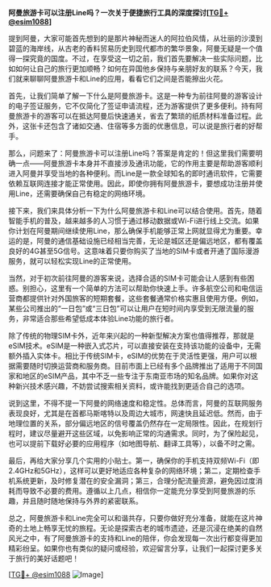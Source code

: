 **阿曼旅游卡可以注册Line吗？一次关于便捷旅行工具的深度探讨[[TG💪+ @esim1088](https://t.me/s/esim1088)]**

提到阿曼，大家可能首先想到的是那片神秘而迷人的阿拉伯风情，从壮丽的沙漠到碧蓝的海岸线，从古老的香料贸易历史到现代都市的繁华景象，阿曼无疑是一个值得一探究竟的国度。不过，在享受这一切之前，我们首先要解决一些实际问题，比如如何让自己的旅行更加顺畅？如何在异国他乡保持与亲朋好友的联系？今天，我们就来聊聊阿曼旅游卡和Line的应用，看看它们之间是否能擦出火花。

首先，让我们简单了解一下什么是阿曼旅游卡。这是一种专为前往阿曼的游客设计的电子签证服务，它不仅简化了签证申请流程，还为游客提供了更多便利。持有阿曼旅游卡的游客可以在抵达阿曼后快速通关，省去了繁琐的纸质材料准备过程。此外，这张卡还包含了诸如交通、住宿等多方面的优惠信息，可以说是旅行者的好帮手。

那么，问题来了：阿曼旅游卡可以注册Line吗？答案是肯定的！但这里我们需要明确一点——阿曼旅游卡本身并不直接涉及通讯功能，它的作用主要是帮助游客顺利进入阿曼并享受当地的各种便利。而Line是一款全球知名的即时通讯软件，它需要依赖互联网连接才能正常使用。因此，即使你拥有阿曼旅游卡，要想成功注册并使用Line，还需要确保自己有稳定的网络环境。

接下来，我们来具体分析一下为什么阿曼旅游卡和Line可以结合使用。首先，随着智能手机的普及，越来越多的人习惯于通过移动数据或Wi-Fi进行线上交流。如果你计划在阿曼期间继续使用Line，那么确保手机能够正常上网就显得尤为重要。幸运的是，阿曼的通信基础设施已经相当完善，无论是城区还是偏远地区，都有覆盖良好的4G甚至5G信号。这意味着只要你购买了当地的SIM卡或者开通了国际漫游服务，就可以轻松实现Line的正常使用。

当然，对于初次前往阿曼的游客来说，选择合适的SIM卡可能会让人感到有些困惑。别担心，这里有一个简单的方法可以帮助你快速上手。许多航空公司和电信运营商都提供针对外国旅客的短期套餐，这些套餐通常价格实惠且使用方便。例如，某些公司推出的“一日包”或“三日包”可以让用户在短时间内享受到无限流量的服务，非常适合那些希望低成本体验Line功能的旅行者。

除了传统的物理SIM卡外，近年来兴起的一种新型解决方案也值得推荐，那就是eSIM技术。eSIM是一种嵌入式芯片，可以直接安装在支持该功能的设备中，无需额外插入实体卡。相比于传统SIM卡，eSIM的优势在于灵活性更强，用户可以根据需要随时切换运营商和服务商。目前市面上已经有多个品牌推出了适用于不同国家和地区的eSIM产品，其中不乏一些专注于东南亚市场的知名品牌。如果你对这种新兴技术感兴趣，不妨尝试搜索相关资料，或许能找到更适合自己的选项。

说到这里，不得不提一下阿曼的网络速度和稳定性。总体而言，阿曼的互联网服务表现良好，尤其是在首都马斯喀特以及周边大城市，网速快且延迟低。然而，由于地理位置的关系，部分偏远地区的信号覆盖仍然存在一定局限性。因此，在规划行程时，建议尽量避开这些区域，以免影响正常的沟通需求。同时，为了保险起见，也可以提前下载好必要的应用程序（如地图导航、翻译工具等），以备不时之需。

最后，再给大家分享几个实用的小贴士。第一，确保你的手机支持双频Wi-Fi（即2.4GHz和5GHz），这样可以更好地适应各种复杂的网络环境；第二，定期检查手机系统更新，及时修复潜在的安全漏洞；第三，合理分配流量资源，避免因过度消耗而导致不必要的费用。遵循以上几点，相信你一定能充分享受到阿曼旅游的乐趣，并且随时随地保持与外界的紧密联系。

总之，阿曼旅游卡和Line完全可以和谐共存，只要你做好充分准备，就能在这片神奇的土地上畅享无忧的旅程。无论是探索古老的城市遗迹，还是沉浸在绝美的自然风光之中，有了阿曼旅游卡的支持和Line的陪伴，你会发现每一次出行都变得更加精彩纷呈。如果你也有类似的疑问或经验，欢迎留言分享，让我们一起探讨更多关于旅行的美好话题吧！

[[TG💪+ @esim1088](https://t.me/s/esim1088) ![Image](https://i.postimg.cc/4NQfJmqS/Snipaste-2025-05-13-00-14-12.png)]